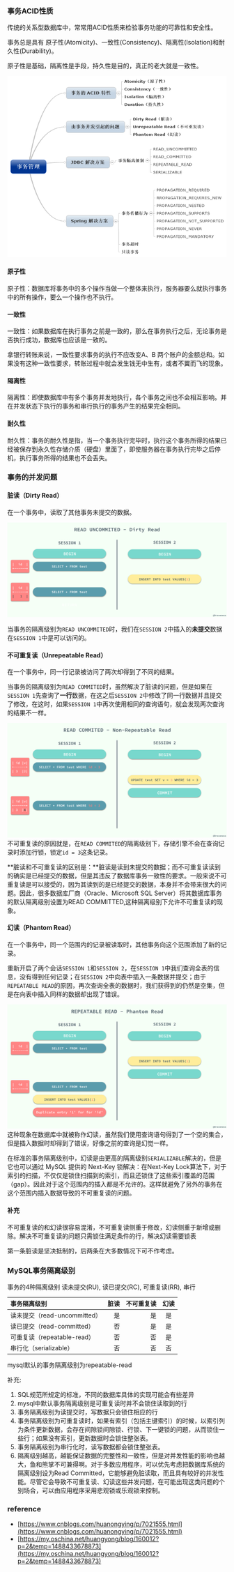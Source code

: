 ### 事务ACID性质

传统的关系型数据库中，常常用ACID性质来检验事务功能的可靠性和安全性。

事务总是具有 原子性\(Atomicity\)、一致性\(Consistency\)、隔离性\(Isolation\)和耐久性\(Durability\)。

原子性是基础，隔离性是手段，持久性是目的，真正的老大就是一致性。

![transaction](https://github.com/SwanSpouse/redis_go/blob/master/z_docs/database/transaction.png?raw=true)

#### 原子性

原子性：数据库将事务中的多个操作当做一个整体来执行，服务器要么就执行事务中的所有操作，要么一个操作也不执行。

#### 一致性

一致性：如果数据库在执行事务之前是一致的，那么在事务执行之后，无论事务是否执行成功，数据库也应该是一致的。

拿银行转账来说，一致性要求事务的执行不应改变A、B 两个账户的金额总和。如果没有这种一致性要求，转账过程中就会发生钱无中生有，或者不翼而飞的现象。

#### 隔离性

隔离性：即使数据库中有多个事务并发地执行，各个事务之间也不会相互影响。并在并发状态下执行的事务和串行执行的事务产生的结果完全相同。

#### 耐久性

耐久性：事务的耐久性是指，当一个事务执行完毕时，执行这个事务所得的结果已经被保存到永久性存储介质（硬盘）里面了，即使服务器在事务执行完毕之后停机，执行事务所得的结果也不会丢失。

### 事务的并发问题

#### 脏读（Dirty Read）

在一个事务中，读取了其他事务未提交的数据。

![](/assets/脏读.png)

当事务的隔离级别为`READ UNCOMMITED`时，我们在`SESSION 2`中插入的**未提交**数据在`SESSION 1`中是可以访问的。

#### 不可重复读（Unrepeatable Read）

在一个事务中，同一行记录被访问了两次却得到了不同的结果。

当事务的隔离级别为`READ COMMITED`时，虽然解决了脏读的问题，但是如果在`SESSION 1`先查询了**一行**数据，在这之后`SESSION 2`中修改了同一行数据并且提交了修改，在这时，如果`SESSION 1`中再次使用相同的查询语句，就会发现两次查询的结果不一样。

![](/assets/不可重复读.png)不可重复读的原因就是，在`READ COMMITED`的隔离级别下，存储引擎不会在查询记录时添加行锁，锁定`id = 3`这条记录。

**脏读和不可重复读的区别是：**脏读是读到未提交的数据；而不可重复读读到的确实是已经提交的数据，但是其违反了数据库事务一致性的要求。一般来说不可重复读是可以接受的，因为其读到的是已经提交的数据，本身并不会带来很大的问题。因此，很多数据库厂商（Oracle、Microsoft SQL Server）将其数据库事务的默认隔离级别设置为READ COMMITTED,这种隔离级别下允许不可重复读的现象。

#### 幻读（Phantom Read）

在一个事务中，同一个范围内的记录被读取时，其他事务向这个范围添加了新的记录。

重新开启了两个会话`SESSION 1`和`SESSION 2`，在`SESSION 1`中我们查询全表的信息，没有得到任何记录；在`SESSION 2`中向表中插入一条数据并提交；由于`REPEATABLE READ`的原因，再次查询全表的数据时，我们获得到的仍然是空集，但是在向表中插入同样的数据却出现了错误。

![](/assets/幻读.png)这种现象在数据库中就被称作幻读，虽然我们使用查询语句得到了一个空的集合，但是插入数据时却得到了错误，好像之前的查询是幻觉一样。

在标准的事务隔离级别中，幻读是由更高的隔离级别`SERIALIZABLE`解决的，但是它也可以通过 MySQL 提供的 Next-Key 锁解决：在Next-Key Lock算法下，对于索引的扫描，不仅仅是锁住扫描到的索引，而且还锁住了这些索引覆盖的范围（gap）。因此对于这个范围内的插入都是不允许的。这样就避免了另外的事务在这个范围内插入数据导致的不可重复读的问题。

#### 补充

不可重复读的和幻读很容易混淆，不可重复读侧重于修改，幻读侧重于新增或删除。解决不可重复读的问题只需锁住满足条件的行，解决幻读需要锁表

第一条脏读是坚决抵制的，后两条在大多数情况下可不作考虑。

### MySQL事务隔离级别

事务的4种隔离级别  读未提交\(RU\), 读已提交\(RC\), 可重复读\(RR\), 串行

| 事务隔离级别 | 脏读 | 不可重复读 | 幻读 |
| :--- | ---: | ---: | :---: |
| 读未提交（read-uncommitted） | 是 | 是 | 是 |
| 读已提交（read-committed） | 否 | 是 | 是 |
| 可重复读（repeatable-read） | 否 | 否 | 是 |
| 串行化（serializable） | 否 | 否 | 否 |

mysql默认的事务隔离级别为repeatable-read

补充:  
1. SQL规范所规定的标准，不同的数据库具体的实现可能会有些差异  
2. mysql中默认事务隔离级别是可重复读时并不会锁住读取到的行  
3. 事务隔离级别为读提交时，写数据只会锁住相应的行  
4. 事务隔离级别为可重复读时，如果有索引（包括主键索引）的时候，以索引列为条件更新数据，会存在间隙锁间隙锁、行锁、下一键锁的问题，从而锁住一些行；如果没有索引，更新数据时会锁住整张表。  
5. 事务隔离级别为串行化时，读写数据都会锁住整张表。  
6. 隔离级别越高，越能保证数据的完整性和一致性，但是对并发性能的影响也越大，鱼和熊掌不可兼得啊。对于多数应用程序，可以优先考虑把数据库系统的隔离级别设为Read Committed，它能够避免脏读取，而且具有较好的并发性能。尽管它会导致不可重复读、幻读这些并发问题，在可能出现这类问题的个别场合，可以由应用程序采用悲观锁或乐观锁来控制。

### reference

* [https://www.cnblogs.com/huanongying/p/7021555.html](https://www.cnblogs.com/huanongying/p/7021555.html)
* [https://my.oschina.net/huangyong/blog/160012?p=2&temp=1488433678873](https://my.oschina.net/huangyong/blog/160012?p=2&temp=1488433678873)



